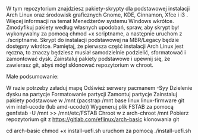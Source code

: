 W tym repozytorium znajdziesz pakiety-skrypty dla podstawowej instalacji Arch Linux oraz środowisk graficznych Gnome, KDE, Cinnamon, Xfce i i3 . Więcej informacji na temat Menedżerów systemu Windows wkrótce. Zmodyfikuj pakiety według własnych upodobań, spraw, aby skrypt był wykonywalny za pomocą chmod +x scriptname, a następnie uruchom z ./scriptname. Skrypt do instalacji podstawowej na MBR/Legacy będzie dostępny wkrótce. Pamiętaj, że pierwsza część instalacji Arch Linux jest ręczna, to znaczy będziesz musiał samodzielnie podzielić, sformatować i zamontować dysk. Zainstaluj pakiety podstawowe i upewnij się, że zawierasz git, abyś mógł sklonować repozytorium w chroot.

Małe podsumowanie:

W razie potrzeby załaduj mapę
Odśwież serwery pacmanem -Syy
Dzielenie dysku na partycje
Formatowanie partycji
Zamontuj partycje
Zainstaluj pakiety podstawowe w /mnt (pacstrap /mnt base linux linux-firmware git vim intel-ucode (lub amd-ucode))
Wygeneruj plik FSTAB za pomocą genfstab -U /mnt >> /mnt/etc/FSTAB
Chroot w z arch-chroot /mnt
Pobierz repozytorium git z https://gitlab.com/eflinux/arch-basic klonowania git

cd arch-basic
chmod +x install-uefi.sh
uruchom za pomocą ./install-uefi.sh

